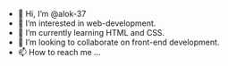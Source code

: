 - 👋 Hi, I’m @alok-37
- 👀 I’m interested in web-development.
- 🌱 I’m currently learning HTML and CSS.
- 💞️ I’m looking to collaborate on front-end development.
- 📫 How to reach me ...

<!---
alok-37/alok-37 is a ✨ special ✨ repository because its `README.md` (this file) appears on your GitHub profile.
You can click the Preview link to take a look at your changes.
--->
